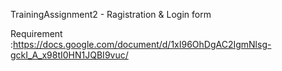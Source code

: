 TrainingAssignment2 - Ragistration & Login form

Requirement :https://docs.google.com/document/d/1xI96OhDgAC2IgmNlsg-gckI_A_x98tI0HN1JQBI9vuc/
